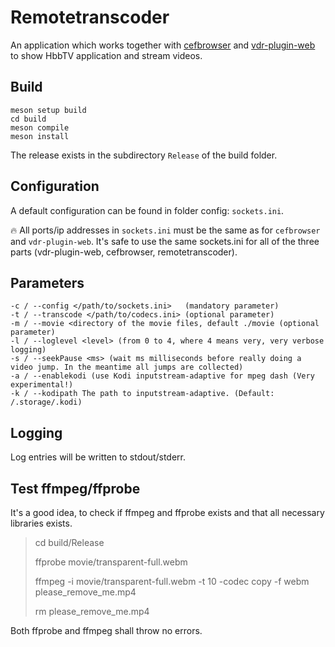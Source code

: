 # Remotetranscoder
An application which works together with [cefbrowser](https://github.com/Zabrimus/cefbrowser) and [vdr-plugin-web](https://github.com/Zabrimus/vdr-plugin-web) to show HbbTV application and stream videos.

## Build
```
meson setup build
cd build
meson compile
meson install
```
The release exists in the subdirectory ```Release``` of the build folder.

## Configuration
A default configuration can be found in folder config: ```sockets.ini```.

:fire: All ports/ip addresses in ```sockets.ini``` must be the same as for ```cefbrowser``` and ```vdr-plugin-web```.
It's safe to use the same sockets.ini for all of the three parts (vdr-plugin-web, cefbrowser, remotetranscoder). 

## Parameters
```
-c / --config </path/to/sockets.ini>   (mandatory parameter)
-t / --transcode </path/to/codecs.ini> (optional parameter)
-m / --movie <directory of the movie files, default ./movie (optional parameter)
-l / --loglevel <level> (from 0 to 4, where 4 means very, very verbose logging)
-s / --seekPause <ms> (wait ms milliseconds before really doing a video jump. In the meantime all jumps are collected)
-a / --enablekodi (use Kodi inputstream-adaptive for mpeg dash (Very experimental!)
-k / --kodipath The path to inputstream-adaptive. (Default: /.storage/.kodi) 
```

## Logging
Log entries will be written to stdout/stderr.

## Test ffmpeg/ffprobe
It's a good idea, to check if ffmpeg and ffprobe exists and that all necessary libraries exists.
> cd build/Release
>
> ffprobe movie/transparent-full.webm
>
> ffmpeg -i movie/transparent-full.webm -t 10 -codec copy -f webm please_remove_me.mp4
>
> rm please_remove_me.mp4

Both ffprobe and ffmpeg shall throw no errors.
